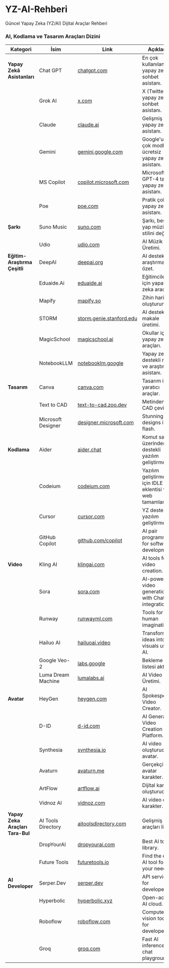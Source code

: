 # YZ-AI-Rehberi
Güncel Yapay Zeka (YZ/AI) Dijital Araçlar Rehberi

### AI, Kodlama ve Tasarım Araçları Dizini
| **Kategori**               | **İsim**                  | **Link**                                         | **Açıklama**                                      |
|----------------------------|--------------------------|------------------------------------------------|----------------------------------------------------|
| **Yapay Zekâ Asistanları** | Chat GPT                 | [chatgpt.com](https://chatgpt.com/)            | En çok kullanılan yapay zeka sohbet asistanı. |
|                            | Grok AI                 | [x.com](https://x.com/i/grok?focus=1)          | X (Twitter) yapay zeka sohbet asistanı.             |
|                            | Claude                  | [claude.ai](https://claude.ai/new)             | Gelişmiş bir yapay zeka asistanı.                     |
|                            | Gemini                  | [gemini.google.com](https://gemini.google.com/app?hl=tr) | Google'un çok modlu ücretsiz yapay zeka asistanı. |
|                            | MS Copilot              | [copilot.microsoft.com](https://copilot.microsoft.com/onboarding) | Microsoft'un GPT-4 tabanlı yapay zeka asistanı. |
|                            | Poe                     | [poe.com](https://poe.com/login)               | Pratik çoklu yapay zeka asistanı.                    |
| **Şarkı**                  | Suno Music              | [suno.com](https://suno.com/)                  | Şarkı, beste yap müzik stilini değiştir.            |
|                            | Udio                    | [udio.com](https://www.udio.com/)              | AI Müzik Üretimi.                                |
| **Eğitim-Araştırma Çeşitli**| DeepAI                 | [deepai.org](https://deepai.org/)              | AI destekli araştırma ve özet.               |
|                            | Eduaide.Ai             | [eduaide.ai](https://www.eduaide.ai/app/generator) | Eğitimciler için yapay zeka araçları.              |
|                            | Mapify                 | [mapify.so](https://mapify.so/app/new)         | Zihin haritaları oluşturun.                        |
|                            | STORM                  | [storm.genie.stanford.edu](https://storm.genie.stanford.edu/) | AI destekli makale üretimi.                   |
|                            | MagicSchool            | [magicschool.ai](https://www.magicschool.ai/)  | Okullar için yapay zekâ araçları.                  |
|                            | NotebookLLM            | [notebooklm.google](https://notebooklm.google/) | Yapay zeka destekli not ve araştırma asistanı.|
| **Tasarım**                | Canva                  | [canva.com](https://www.canva.com/)            | Tasarım için yaratıcı araçlar.                     |
|                            | Text to CAD            | [text-to-cad.zoo.dev](https://text-to-cad.zoo.dev/dashboard) | Metinden CAD çevirisi.                            |
|                            | Microsoft Designer      | [designer.microsoft.com](https://designer.microsoft.com/) | Stunning designs in a flash.                      |
| **Kodlama**                | Aider                  | [aider.chat](https://aider.chat/)              | Komut satırı üzerinden YZ destekli yazılım geliştirme. |
|                            | Codeium                | [codeium.com](https://codeium.com/)            | Yazılım geliştirmek için IDLE eklentisi ve web tamamlama. |
|                            | Cursor                 | [cursor.com](https://www.cursor.com/)          | YZ destekli yazılım geliştirme.                    |
|                            | GitHub Copilot         | [github.com/copilot](https://github.com/features/copilot) | AI pair programmer for software development.       |
| **Video**                  | Kling AI               | [klingai.com](https://klingai.com/)            | AI tools for video creation.                       |
|                            | Sora                   | [sora.com](https://sora.com/library)           | AI-powered video generation with ChatGPT integration. |
|                            | Runway                 | [runwayml.com](https://runwayml.com/)          | Tools for human imagination.                       |
|                            | Hailuo AI              | [hailuoai.video](https://hailuoai.video/)      | Transform ideas into visuals using AI.             |
|                            | Google Veo-2           | [labs.google](https://labs.google/fx/tools/video-fx) | Bekleme listesi aktif.                             |
|                            | Luma Dream Machine     | [lumalabs.ai](https://lumalabs.ai/dream-machine/creations) | AI Video Üretimi.                                |
| **Avatar**                 | HeyGen                 | [heygen.com](https://app.heygen.com/home)      | AI Spokesperson Video Creator.                     |
|                            | D-ID                   | [d-id.com](https://www.d-id.com/)              | AI Generated Video Creation Platform.              |
|                            | Synthesia              | [synthesia.io](https://app.synthesia.io/#/welcome) | AI video oluşturucu, avatar.                       |
|                            | Avaturn                | [avaturn.me](https://avaturn.me/)              | Gerçekçi 3D avatar karakter.                       |
|                            | ArtFlow                | [artflow.ai](https://app.artflow.ai/character-builder) | Dijital karakter oluşturucu.                       |
|                            | Vidnoz AI              | [vidnoz.com](https://www.vidnoz.com/?a_aid=6548952433ed0) | AI video dijital karakter.                         |
| **Yapay Zeka Araçları Tara-Bul**| AI Tools Directory| [aitoolsdirectory.com](https://aitoolsdirectory.com/) | Gelişmiş AI araçları listesi.              |
|                            | DropYourAI             | [dropyourai.com](https://www.dropyourai.com/)  | Best AI tool library.                              |
|                            | Future Tools           | [futuretools.io](https://www.futuretools.io/)  | Find the exact AI tool for your needs.             |
| **AI Developer**           | Serper.Dev             | [serper.dev](https://serper.dev/verify-email)  | API services for developers.                       |
|                            | Hyperbolic             | [hyperbolic.xyz](https://hyperbolic.xyz/)      | Open-access AI cloud.                              |
|                            | Roboflow               | [roboflow.com](https://roboflow.com/)          | Computer vision tools for developers.              |
|                            | Groq                   | [groq.com](https://groq.com/)                  | Fast AI inference and chat playground.             |
